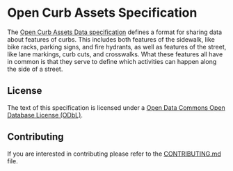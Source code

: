 # Open Curb Assets Specification

The [Open Curb Assets Data specification](https://github.com/coordcity/open-curb-assets/blob/master/open-curb-assets-spec.md) defines a format for sharing data about
features of curbs. This includes both features of the sidewalk, like bike racks,
parking signs, and fire hydrants, as well as features of the street, like lane
markings, curb cuts, and crosswalks. What these features all have in common is
that they serve to define which activities can happen along the side of a street.

## License

The text of this specification is licensed under a
[Open Data Commons Open Database License (ODbL)](https://opendatacommons.org/licenses/odbl/1.0/index.html).

## Contributing

If you are interested in contributing please refer to the [CONTRIBUTING.md](CONTRIBUTING.md) file.
